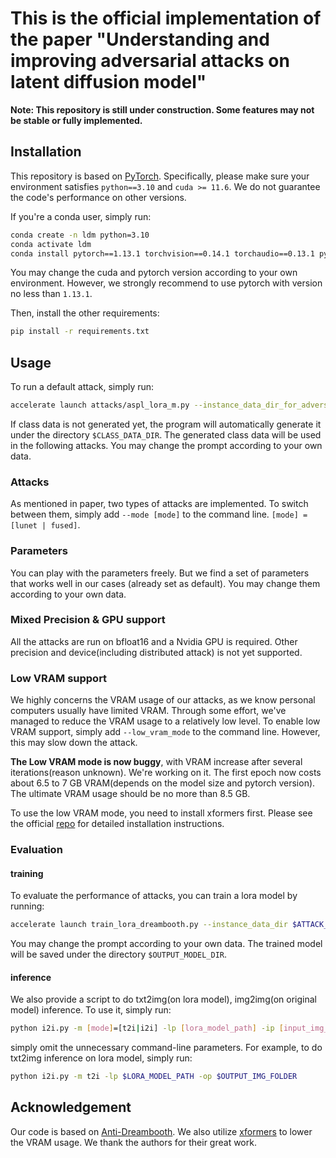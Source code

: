 # This is the official implementation of the paper "Understanding and improving adversarial attacks on latent diffusion model"

**Note: This repository is still under construction. Some features may not be stable or fully implemented.**

## Installation

This repository is based on [PyTorch](https://pytorch.org/). Specifically, please make sure your environment satisfies `python==3.10` and `cuda >= 11.6`. We do not guarantee the code's performance on other versions.

If you're a conda user, simply run:
```bash
conda create -n ldm python=3.10
conda activate ldm
conda install pytorch==1.13.1 torchvision==0.14.1 torchaudio==0.13.1 pytorch-cuda=11.6 -c pytorch -c nvidia
```
You may change the cuda and pytorch version according to your own environment. However, we strongly recommend to use pytorch with version no less than `1.13.1`.

Then, install the other requirements:
```bash
pip install -r requirements.txt
```

## Usage

To run a default attack, simply run:

```bash
accelerate launch attacks/aspl_lora_m.py --instance_data_dir_for_adversarial $DATA_DIR --output_dir $OUTPUT_DIR --class_data_dir $CLASS_DATA_DIR --instance_prompt "a photo of a sks person" --class_prompt "a photo of a person" --mixed_precision bf16 --max_train_steps 5 --checkpointing_iterations 1
```

If class data is not generated yet, the program will automatically generate it under the directory `$CLASS_DATA_DIR`. The generated class data will be used in the following attacks. You may change the prompt according to your own data.


### Attacks

As mentioned in paper, two types of attacks are implemented. To switch between them, simply add `--mode [mode]` to the command line. `[mode] = [lunet | fused]`.

### Parameters

You can play with the parameters freely. But we find a set of parameters that works well in our cases (already set as default). You may change them according to your own data.

### Mixed Precision & GPU support

All the attacks are run on bfloat16 and a Nvidia GPU is required. Other precision and device(including distributed attack) is not yet supported.

### Low VRAM support

We highly concerns the VRAM usage of our attacks, as we know personal computers usually have limited VRAM. Through some effort, we've managed to reduce the VRAM usage to a relatively low level. To enable low VRAM support, simply add `--low_vram_mode` to the command line. However, this may slow down the attack.

**The Low VRAM mode is now buggy**, with VRAM increase after several iterations(reason unknown). We're working on it. The first epoch now costs about 6.5 to 7 GB VRAM(depends on the model size and pytorch version). The ultimate VRAM usage should be no more than 8.5 GB.

To use the low VRAM mode, you need to install xformers first. Please see the official [repo](https://github.com/facebookresearch/xformers) for detailed installation instructions.

### Evaluation

#### training
To evaluate the performance of attacks, you can train a lora model by running:

```bash
accelerate launch train_lora_dreambooth.py --instance_data_dir $ATTACK_DATA_DIR --output_dir $OUTPUT_MODEL_DIR --class_data_dir $CLASS_DATA_DIR --output_format safe --instance_prompt "a photo of a sks person" --class_prompt "a photo of a person" --mixed_precision bf16
```

You may change the prompt according to your own data. The trained model will be saved under the directory `$OUTPUT_MODEL_DIR`.

#### inference
We also provide a script to do txt2img(on lora model), img2img(on original model) inference. To use it, simply run:

```bash
python i2i.py -m [mode]=[t2i|i2i] -lp [lora_model_path] -ip [input_img_folder] -op [output_img_folder]
```

simply omit the unnecessary command-line parameters. For example, to do txt2img inference on lora model, simply run:

```bash
python i2i.py -m t2i -lp $LORA_MODEL_PATH -op $OUTPUT_IMG_FOLDER
```

## Acknowledgement
Our code is based on [Anti-Dreambooth](https://github.com/VinAIResearch/Anti-DreamBooth). We also utilize [xformers](https://github.com/facebookresearch/xformers) to lower the VRAM usage. We thank the authors for their great work.





